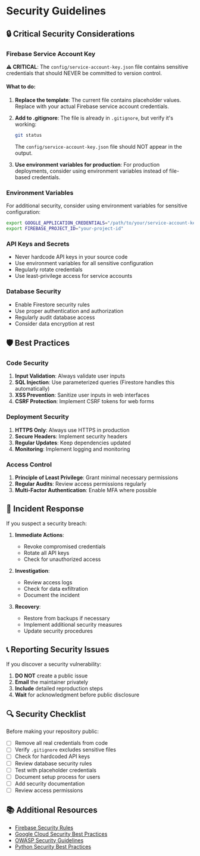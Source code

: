 # Security Guidelines

## 🔒 Critical Security Considerations

### Firebase Service Account Key

**⚠️ CRITICAL**: The `config/service-account-key.json` file contains sensitive credentials that should NEVER be committed to version control.

#### What to do:

1. **Replace the template**: The current file contains placeholder values. Replace with your actual Firebase service account credentials.

2. **Add to .gitignore**: The file is already in `.gitignore`, but verify it's working:
   ```bash
   git status
   ```
   The `config/service-account-key.json` file should NOT appear in the output.

3. **Use environment variables for production**: For production deployments, consider using environment variables instead of file-based credentials.

### Environment Variables

For additional security, consider using environment variables for sensitive configuration:

```bash
export GOOGLE_APPLICATION_CREDENTIALS="/path/to/your/service-account-key.json"
export FIREBASE_PROJECT_ID="your-project-id"
```

### API Keys and Secrets

- Never hardcode API keys in your source code
- Use environment variables for all sensitive configuration
- Regularly rotate credentials
- Use least-privilege access for service accounts

### Database Security

- Enable Firestore security rules
- Use proper authentication and authorization
- Regularly audit database access
- Consider data encryption at rest

## 🛡️ Best Practices

### Code Security

1. **Input Validation**: Always validate user inputs
2. **SQL Injection**: Use parameterized queries (Firestore handles this automatically)
3. **XSS Prevention**: Sanitize user inputs in web interfaces
4. **CSRF Protection**: Implement CSRF tokens for web forms

### Deployment Security

1. **HTTPS Only**: Always use HTTPS in production
2. **Secure Headers**: Implement security headers
3. **Regular Updates**: Keep dependencies updated
4. **Monitoring**: Implement logging and monitoring

### Access Control

1. **Principle of Least Privilege**: Grant minimal necessary permissions
2. **Regular Audits**: Review access permissions regularly
3. **Multi-Factor Authentication**: Enable MFA where possible

## 🚨 Incident Response

If you suspect a security breach:

1. **Immediate Actions**:
   - Revoke compromised credentials
   - Rotate all API keys
   - Check for unauthorized access

2. **Investigation**:
   - Review access logs
   - Check for data exfiltration
   - Document the incident

3. **Recovery**:
   - Restore from backups if necessary
   - Implement additional security measures
   - Update security procedures

## 📞 Reporting Security Issues

If you discover a security vulnerability:

1. **DO NOT** create a public issue
2. **Email** the maintainer privately
3. **Include** detailed reproduction steps
4. **Wait** for acknowledgment before public disclosure

## 🔍 Security Checklist

Before making your repository public:

- [ ] Remove all real credentials from code
- [ ] Verify `.gitignore` excludes sensitive files
- [ ] Check for hardcoded API keys
- [ ] Review database security rules
- [ ] Test with placeholder credentials
- [ ] Document setup process for users
- [ ] Add security documentation
- [ ] Review access permissions

## 📚 Additional Resources

- [Firebase Security Rules](https://firebase.google.com/docs/rules)
- [Google Cloud Security Best Practices](https://cloud.google.com/security/best-practices)
- [OWASP Security Guidelines](https://owasp.org/www-project-top-ten/)
- [Python Security Best Practices](https://python-security.readthedocs.io/) 
